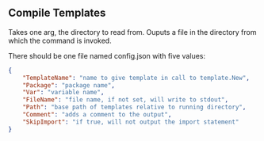 ## Compile Templates
Takes one arg, the directory to read from. Ouputs a file in the directory from
which the command is invoked.

There should be one file named config.json with five values:
```json
{
    "TemplateName": "name to give template in call to template.New",
	"Package": "package name",
	"Var": "variable name",
	"FileName": "file name, if not set, will write to stdout",
	"Path": "base path of templates relative to running directory",
	"Comment": "adds a comment to the output",
	"SkipImport": "if true, will not output the import statement"
}
```
